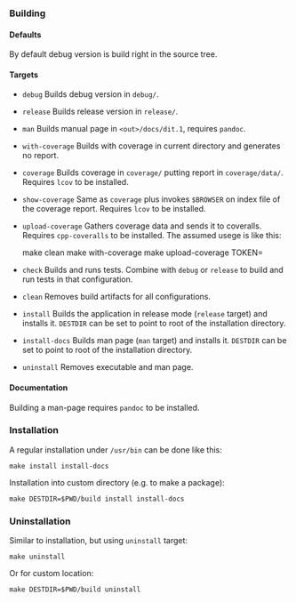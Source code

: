 ### Building ###

#### Defaults ####

By default debug version is build right in the source tree.

#### Targets ####

* `debug`
Builds debug version in `debug/`.

* `release`
Builds release version in `release/`.

* `man`
Builds manual page in `<out>/docs/dit.1`, requires `pandoc`.

* `with-coverage`
Builds with coverage in current directory and generates no report.

* `coverage`
Builds coverage in `coverage/` putting report in `coverage/data/`.  Requires
`lcov` to be installed.

* `show-coverage`
Same as `coverage` plus invokes `$BROWSER` on index file of the coverage report.
Requires `lcov` to be installed.

* `upload-coverage`
Gathers coverage data and sends it to coveralls.  Requires `cpp-coveralls` to be
installed.  The assumed usege is like this:

    make clean
    make with-coverage
    make upload-coverage TOKEN=<token-value>

* `check`
Builds and runs tests.  Combine with `debug` or `release` to build and run tests
in that configuration.

* `clean`
Removes build artifacts for all configurations.

* `install`
Builds the application in release mode (`release` target) and installs it.
`DESTDIR` can be set to point to root of the installation directory.

* `install-docs`
Builds man page (`man` target) and installs it.
`DESTDIR` can be set to point to root of the installation directory.

* `uninstall`
Removes executable and man page.

#### Documentation ####

Building a man-page requires `pandoc` to be installed.

### Installation ###

A regular installation under `/usr/bin` can be done like this:

```
make install install-docs
```

Installation into custom directory (e.g. to make a package):

```
make DESTDIR=$PWD/build install install-docs
```

### Uninstallation ###

Similar to installation, but using `uninstall` target:

```
make uninstall
```

Or for custom location:

```
make DESTDIR=$PWD/build uninstall
```

